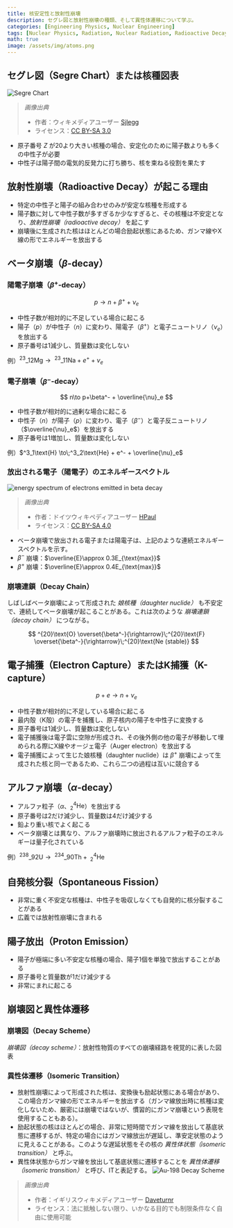 ```yaml
---
title: 核安定性と放射性崩壊
description: セグレ図と放射性崩壊の種類、そして異性体遷移について学ぶ。
categories: [Engineering Physics, Nuclear Engineering]
tags: [Nuclear Physics, Radiation, Nuclear Radiation, Radioactive Decay]
math: true
image: /assets/img/atoms.png
---
```

## セグレ図（Segre Chart）または核種図表
![Segre Chart](https://upload.wikimedia.org/wikipedia/commons/c/c4/Table_isotopes_en.svg)
> *画像出典*
> - 作者：ウィキメディアユーザー [Sjlegg](https://commons.wikimedia.org/wiki/User:Sjlegg)
> - ライセンス：[CC BY-SA 3.0](https://creativecommons.org/licenses/by-sa/3.0/deed.en)

- 原子番号 $Z$ が20より大きい核種の場合、安定化のために陽子数よりも多くの中性子が必要
- 中性子は陽子間の電気的反発力に打ち勝ち、核を束ねる役割を果たす

## 放射性崩壊（Radioactive Decay）が起こる理由
- 特定の中性子と陽子の組み合わせのみが安定な核種を形成する
- 陽子数に対して中性子数が多すぎるか少なすぎると、その核種は不安定となり、*放射性崩壊（radioactive decay）* を起こす
- 崩壊後に生成された核はほとんどの場合励起状態にあるため、ガンマ線やX線の形でエネルギーを放出する

## ベータ崩壊（$\beta$-decay）
### 陽電子崩壊（$\beta^+$-decay）

 $$p \to n+\beta^+ +\nu_e$$
 
- 中性子数が相対的に不足している場合に起こる
- 陽子（$p$）が中性子（$n$）に変わり、陽電子（$\beta^+$）と電子ニュートリノ（$\nu_e$）を放出する
- 原子番号は1減少し、質量数は変化しない

例）$^{23}\_{12}\text{Mg} \to\;^{23}\_{11}\text{Na} + e^+ + \nu_e$

### 電子崩壊（$\beta^-$-decay）

$$ n\to p+\beta^- + \overline{\nu}_e $$

- 中性子数が相対的に過剰な場合に起こる
- 中性子（$n$）が陽子（$p$）に変わり、電子（$\beta^-$）と電子反ニュートリノ（$\overline{\nu}_e$）を放出する
- 原子番号は1増加し、質量数は変化しない

例）$^3_1\text{H} \to\;^3_2\text{He} + e^- + \overline{\nu}_e$

### 放出される電子（陽電子）のエネルギースペクトル
![energy spectrum of electrons emitted in beta decay](https://upload.wikimedia.org/wikipedia/commons/e/e6/Beta_spectrum_of_RaE.jpg)
> *画像出典*
> - 作者：ドイツウィキペディアユーザー [HPaul](https://de.wikipedia.org/wiki/Benutzer:HPaul)
> - ライセンス：[CC BY-SA 4.0](https://creativecommons.org/licenses/by-sa/4.0/deed.en)

- ベータ崩壊で放出される電子または陽電子は、上記のような連続エネルギースペクトルを示す。
- $\beta^-$ 崩壊：$\overline{E}\approx 0.3E_{\text{max}}$
- $\beta^+$ 崩壊：$\overline{E}\approx 0.4E_{\text{max}}$

### 崩壊連鎖（Decay Chain）
しばしばベータ崩壊によって形成された *娘核種（daughter nuclide）* も不安定で、連続してベータ崩壊が起こることがある。これは次のような *崩壊連鎖（decay chain）* につながる。

$$ ^{20}\text{O} \overset{\beta^-}{\rightarrow}\;^{20}\text{F} \overset{\beta^-}{\rightarrow}\;^{20}\text{Ne (stable)} $$ 

## 電子捕獲（Electron Capture）またはK捕獲（K-capture）

$$ p + e \to n + \nu_e $$

- 中性子数が相対的に不足している場合に起こる
- 最内殻（K殻）の電子を捕獲し、原子核内の陽子を中性子に変換する
- 原子番号は1減少し、質量数は変化しない
- 電子捕獲後は電子雲に空隙が形成され、その後外側の他の電子が移動して埋められる際にX線やオージェ電子（Auger electron）を放出する
- 電子捕獲によって生じた娘核種（daughter nuclide）は $\beta^+$ 崩壊によって生成された核と同一であるため、これら二つの過程は互いに競合する

## アルファ崩壊（$\alpha$-decay）
- アルファ粒子（$\alpha$、$^4_2\text{He}$）を放出する
- 原子番号は2だけ減少し、質量数は4だけ減少する
- 鉛より重い核でよく起こる
- ベータ崩壊とは異なり、アルファ崩壊時に放出されるアルファ粒子のエネルギーは量子化されている

例）$^{238}\_{92}\text{U} \to\;^{234}\_{90}\text{Th} +\; ^4_2\text{He}$

## 自発核分裂（Spontaneous Fission）
- 非常に重く不安定な核種は、中性子を吸収しなくても自発的に核分裂することがある
- 広義では放射性崩壊に含まれる

## 陽子放出（Proton Emission）
- 陽子が極端に多い不安定な核種の場合、陽子1個を単独で放出することがある
- 原子番号と質量数が1だけ減少する
- 非常にまれに起こる

## 崩壊図と異性体遷移
### 崩壊図（Decay Scheme）
*崩壊図（decay scheme）*：放射性物質のすべての崩壊経路を視覚的に表した図表

### 異性体遷移（Isomeric Transition）
- 放射性崩壊によって形成された核は、変換後も励起状態にある場合があり、この場合ガンマ線の形でエネルギーを放出する（ガンマ線放出時に核種は変化しないため、厳密には崩壊ではないが、慣習的にガンマ崩壊という表現を使用することもある）。
- 励起状態の核はほとんどの場合、非常に短時間でガンマ線を放出して基底状態に遷移するが、特定の場合にはガンマ線放出が遅延し、準安定状態のように見えることがある。このような遅延状態をその核の *異性体状態（isomeric transition）* と呼ぶ。
- 異性体状態からガンマ線を放出して基底状態に遷移することを *異性体遷移（isomeric transition）* と呼び、ITと表記する。
![Au-198 Decay Scheme](https://upload.wikimedia.org/wikipedia/commons/0/04/Au-198_Decay_Scheme.svg)
> *画像出典*
> - 作者：イギリスウィキメディアユーザー [Daveturnr](https://commons.wikimedia.org/wiki/User:Daveturnr)
> - ライセンス：法に抵触しない限り、いかなる目的でも制限条件なく自由に使用可能
